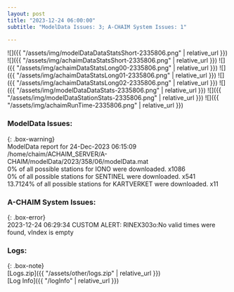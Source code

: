 ```yaml
---
layout: post
title: "2023-12-24 06:00:00"
subtitle: "ModelData Issues: 3; A-CHAIM System Issues: 1"

---
```


![]({{ "/assets/img/modelDataDataStatsShort-2335806.png" | relative_url }})
![]({{ "/assets/img/achaimDataStatsShort-2335806.png" | relative_url }})
![]({{ "/assets/img/achaimDataStatsLong00-2335806.png" | relative_url }})
![]({{ "/assets/img/achaimDataStatsLong01-2335806.png" | relative_url }})
![]({{ "/assets/img/achaimDataStatsLong02-2335806.png" | relative_url }})
![]({{ "/assets/img/modelDataDataStats-2335806.png" | relative_url }})
![]({{ "/assets/img/modelDataStationStats-2335806.png" | relative_url }})
![]({{ "/assets/img/achaimRunTime-2335806.png" | relative_url }})


### ModelData Issues:  
  
{: .box-warning}  
 ModelData report for 24-Dec-2023 06:15:09   
 /home/chaim/ACHAIM_SERVER/A-CHAIM/modelData/2023/358/06/modelData.mat   
 0% of all possible stations for IONO were downloaded. x1086   
 0% of all possible stations for SENTINEL were downloaded. x541   
 13.7124% of all possible stations for KARTVERKET were downloaded. x11   
  
### A-CHAIM System Issues:  
  
{: .box-error}  
2023-12-24 06:29:34 CUSTOM ALERT: RINEX303o:No valid times were found, vIndex is empty  

### Logs:  
  
{: .box-note}  
[Logs.zip]({{ "/assets/other/logs.zip" | relative_url }})  
[Log Info]({{ "/logInfo" | relative_url }})  

